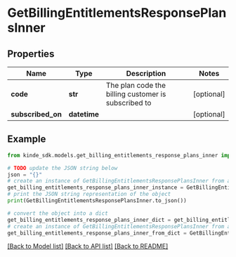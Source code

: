 # GetBillingEntitlementsResponsePlansInner


## Properties

Name | Type | Description | Notes
------------ | ------------- | ------------- | -------------
**code** | **str** | The plan code the billing customer is subscribed to | [optional] 
**subscribed_on** | **datetime** |  | [optional] 

## Example

```python
from kinde_sdk.models.get_billing_entitlements_response_plans_inner import GetBillingEntitlementsResponsePlansInner

# TODO update the JSON string below
json = "{}"
# create an instance of GetBillingEntitlementsResponsePlansInner from a JSON string
get_billing_entitlements_response_plans_inner_instance = GetBillingEntitlementsResponsePlansInner.from_json(json)
# print the JSON string representation of the object
print(GetBillingEntitlementsResponsePlansInner.to_json())

# convert the object into a dict
get_billing_entitlements_response_plans_inner_dict = get_billing_entitlements_response_plans_inner_instance.to_dict()
# create an instance of GetBillingEntitlementsResponsePlansInner from a dict
get_billing_entitlements_response_plans_inner_from_dict = GetBillingEntitlementsResponsePlansInner.from_dict(get_billing_entitlements_response_plans_inner_dict)
```
[[Back to Model list]](../README.md#documentation-for-models) [[Back to API list]](../README.md#documentation-for-api-endpoints) [[Back to README]](../README.md)



